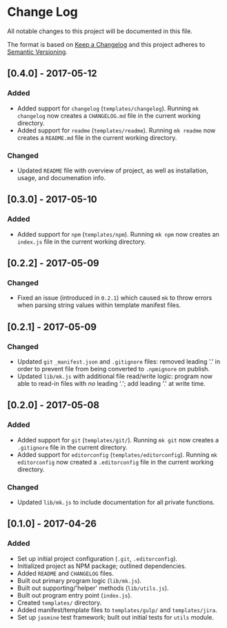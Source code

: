 # Change Log
All notable changes to this project will be documented in this file.

The format is based on [Keep a Changelog](http://keepachangelog.com/) and this project adheres to [Semantic Versioning](http://semver.org/).

## [0.4.0] - 2017-05-12
### Added
- Added support for `changelog` (`templates/changelog`). Running `mk changelog` now creates a `CHANGELOG.md` file in the current working directory.
- Added support for `readme` (`templates/readme`). Running `mk readme` now creates a `README.md` file in the current working directory.

### Changed
- Updated `README` file with overview of project, as well as installation, usage, and documenation info.

## [0.3.0] - 2017-05-10
### Added
- Added support for `npm` (`templates/npm`). Running `mk npm` now creates an `index.js` file in the current working directory.

## [0.2.2] - 2017-05-09
### Changed
- Fixed an issue (introduced in `0.2.1`) which caused `mk` to throw errors when parsing string values within template manifest files.

## [0.2.1] - 2017-05-09
### Changed
- Updated `git` `_manifest.json` and `.gitignore` files: removed leading '.' in order to prevent file from being converted to `.npmignore` on publish.
- Updated `lib/mk.js` with additional file read/write logic: program now able to read-in files with *no* leading '.'; add leading '.' at write time.

## [0.2.0] - 2017-05-08
### Added
- Added support for `git` (`templates/git/`). Running `mk git` now creates a `.gitignore` file in the current directory.
- Added support for `editorconfig` (`templates/editorconfig`). Running `mk editorconfig` now created a `.editorconfig` file in the current working directory.

### Changed
- Updated `lib/mk.js` to include documentation for all private functions.

## [0.1.0] - 2017-04-26
### Added
- Set up initial project configuration (`.git`, `.editorconfig`).
- Initialized project as NPM package; outlined dependencies.
- Added `README` and `CHANGELOG` files.
- Built out primary program logic (`lib/mk.js`).
- Built out supporting/'helper' methods (`lib/utils.js`).
- Built out program entry point (`index.js`).
- Created `templates/` directory.
- Added manifest/template files to `templates/gulp/` and `templates/jira`.
- Set up `jasmine` test framework; built out initial tests for `utils` module.
